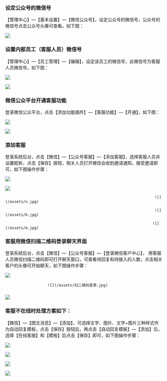 ### 设定公众号的微信号

【管理中心】—【基本设置】—【微信公众号】，设定公众号的微信号，公众号的微信号点击公众号头像可查看。如下图：

![](/assets/微信公众号设置.jpg)

### 设置内部员工（客服人员）微信号

【管理中心】—【员工管理】—【编辑】，设定该员工的微信号，此微信号为客服人员微信号。如下图：

![](/assets/员工管理1.png)

![](/assets/员工管理2.jpg)

### 微信公众平台开通客服功能

登录微信公众平台，点击【添加功能插件】—【客服功能】—【开通】，如下图：

![](/assets/添加功能插件.jpg)

![](/assets/添加客服功能.jpg)

### 添加客服

登录系统后台，点击【微信】—【公众号客服】—【添加客服】，选择客服人员并设置昵称，点击【保存】按钮，相关人员打开微信会收到邀请通知，接受邀请即可，如下图操作步骤：

![](/assets/添加客服1.jpg)

![](/assets/添加客服2.jpg)

                                                                       ![](/assets/n.jpg)

                                                                       ![](/assets/b.jpg)

                                                                      ![](/assets/m.jpg)

### 客服用微信扫描二维码登录聊天界面

登录系统后台，点击【微信】—【公众号客服】—【登录微信客户中心】， 用客服人员微信扫描二维码即可打开聊天窗口，可查看待回复和待接入的人数，点击相关客户的头像可开始聊天，如下图操作步骤：

![](/assets/登录微信客服中心1.jpg)

                       ![](/assets/扫二维码登录.jpg)

### ![](/assets/开始聊天.jpg)

### 客服不在线时处理方案如下：

【微信】—【图文消息】—【添加】，可选择文字、图片、文字+图片三种样式作为自动回复模板，点击【保存】按钮后，再点击【自动回复模板】—【添加】后，选择【在线客服】和【模板】后点击【保存】即可，如下图操作步骤：

![](/assets/图文消息1.jpg)

![](/assets/图文信息2.jpg)

![](/assets/添加自动回复模板1.jpg)

![](/assets/自动回复模板.jpg)

